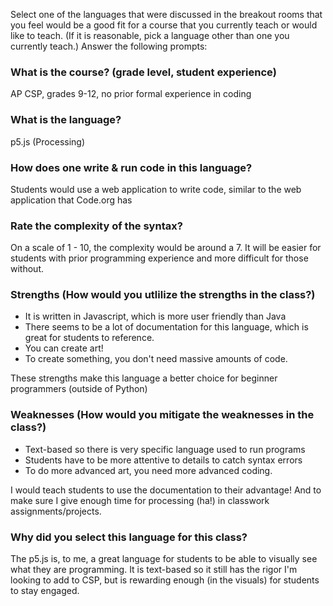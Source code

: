 Select one of the languages that were discussed in the breakout rooms that you feel would be a good fit for a course that you currently teach or would like to teach. (If it is reasonable, pick a language other than one you currently teach.)
Answer the following prompts:
### What is the course? (grade level, student experience)
AP CSP, grades 9-12, no prior formal experience in coding

### What is the language?
p5.js (Processing)

### How does one write & run code in this language?
Students would use a web application to write code, similar to the web application that Code.org has

### Rate the complexity of the syntax?
On a scale of 1 - 10, the complexity would be around a 7. It will be easier for students with prior programming experience and more difficult for those without.

### Strengths (How would you utlilize the strengths in the class?)
 * It is written in Javascript, which is more user friendly than Java 
 * There seems to be a lot of documentation for this language, which is great for students to reference.
* You can create art!
* To create something, you don't need massive amounts of code.

These strengths make this language a better choice for beginner programmers (outside of Python)

### Weaknesses (How would you mitigate the weaknesses in the class?)
* Text-based so there is very specific language used to run programs
* Students have to be more attentive to details to catch syntax errors
* To do more advanced art, you need more advanced coding.

I would teach students to use the documentation to their advantage! And to make sure I give enough time for processing (ha!) in classwork assignments/projects.

### Why did you select this language for this class?
The p5.js is, to me, a great language for students to be able to visually see what they are programming. It is text-based so it still has the rigor I'm looking to add to CSP, but is rewarding enough (in the visuals) for students to stay engaged.
